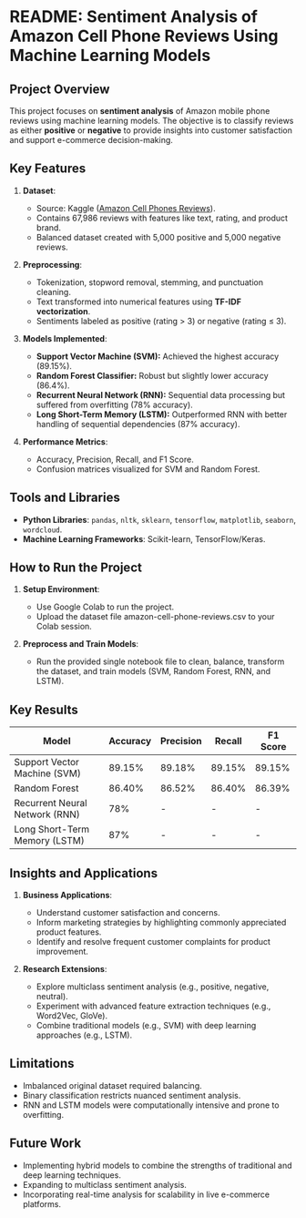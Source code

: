 # README: Sentiment Analysis of Amazon Cell Phone Reviews Using Machine Learning Models

## Project Overview
This project focuses on **sentiment analysis** of Amazon mobile phone reviews using machine learning models. The objective is to classify reviews as either **positive** or **negative** to provide insights into customer satisfaction and support e-commerce decision-making.

## Key Features
1. **Dataset**:
   - Source: Kaggle ([Amazon Cell Phones Reviews](https://www.kaggle.com/datasets/nibras/amazon-cell-phone-reviews)).
   - Contains 67,986 reviews with features like text, rating, and product brand.
   - Balanced dataset created with 5,000 positive and 5,000 negative reviews.

2. **Preprocessing**:
   - Tokenization, stopword removal, stemming, and punctuation cleaning.
   - Text transformed into numerical features using **TF-IDF vectorization**.
   - Sentiments labeled as positive (rating > 3) or negative (rating ≤ 3).

3. **Models Implemented**:
   - **Support Vector Machine (SVM):** Achieved the highest accuracy (89.15%).
   - **Random Forest Classifier:** Robust but slightly lower accuracy (86.4%).
   - **Recurrent Neural Network (RNN):** Sequential data processing but suffered from overfitting (78% accuracy).
   - **Long Short-Term Memory (LSTM):** Outperformed RNN with better handling of sequential dependencies (87% accuracy).

4. **Performance Metrics**:
   - Accuracy, Precision, Recall, and F1 Score.
   - Confusion matrices visualized for SVM and Random Forest.

## Tools and Libraries
- **Python Libraries**: `pandas`, `nltk`, `sklearn`, `tensorflow`, `matplotlib`, `seaborn`, `wordcloud`.
- **Machine Learning Frameworks**: Scikit-learn, TensorFlow/Keras.



## How to Run the Project
1. **Setup Environment**:
   - Use Google Colab to run the project.
   - Upload the dataset file amazon-cell-phone-reviews.csv to your Colab session.

2. **Preprocess and Train Models**:
   - Run the provided single notebook file to clean, balance, transform the dataset, and train models (SVM, Random Forest, RNN, and LSTM).


## Key Results
| Model               | Accuracy | Precision | Recall | F1 Score |
|---------------------|----------|-----------|--------|----------|
| Support Vector Machine (SVM) | 89.15%   | 89.18%    | 89.15% | 89.15%   |
| Random Forest       | 86.40%   | 86.52%    | 86.40% | 86.39%   |
| Recurrent Neural Network (RNN) | 78%      | -         | -      | -        |
| Long Short-Term Memory (LSTM) | 87%      | -         | -      | -        |

## Insights and Applications
1. **Business Applications**:
   - Understand customer satisfaction and concerns.
   - Inform marketing strategies by highlighting commonly appreciated product features.
   - Identify and resolve frequent customer complaints for product improvement.

2. **Research Extensions**:
   - Explore multiclass sentiment analysis (e.g., positive, negative, neutral).
   - Experiment with advanced feature extraction techniques (e.g., Word2Vec, GloVe).
   - Combine traditional models (e.g., SVM) with deep learning approaches (e.g., LSTM).

## Limitations
- Imbalanced original dataset required balancing.
- Binary classification restricts nuanced sentiment analysis.
- RNN and LSTM models were computationally intensive and prone to overfitting.

## Future Work
- Implementing hybrid models to combine the strengths of traditional and deep learning techniques.
- Expanding to multiclass sentiment analysis.
- Incorporating real-time analysis for scalability in live e-commerce platforms.
